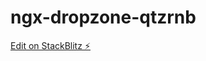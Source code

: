 # ngx-dropzone-qtzrnb

[Edit on StackBlitz ⚡️](https://stackblitz.com/edit/ngx-dropzone-preload-image)
